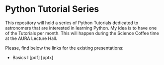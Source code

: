 # Python Tutorial Series

This repository will hold a series of Python Tutorials dedicated to astronomers that are interested in learning Python. My idea is to have one of the Tutorials per month. This will happen during the Science Coffee time at the AURA Lecture Hall. 

Please, find below the links for the existing presentations:

- Basics I [pdf] [pptx]
